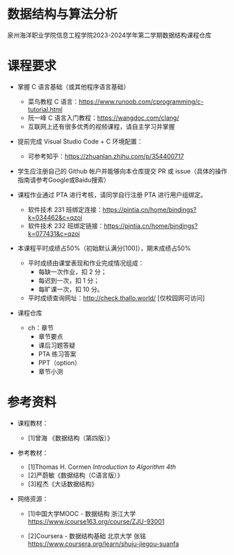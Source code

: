 # 数据结构与算法分析
泉州海洋职业学院信息工程学院2023-2024学年第二学期数据结构课程仓库

# 课程要求
- 掌握 C 语言基础（或其他程序语言基础）
    - 菜鸟教程 C 语言：https://www.runoob.com/cprogramming/c-tutorial.html
    - 阮一峰 C 语言入门教程：https://wangdoc.com/clang/
    - 互联网上还有很多优秀的视频课程，请自主学习并掌握

- 提前完成 Visual Studio Code + C 环境配置：
    - 可参考知乎：https://zhuanlan.zhihu.com/p/354400717

- 学生应注册自己的 Github 帐户并能够向本仓库提交 PR 或 issue（具体的操作指南请参考Google或Baidu搜索）

- 课程作业通过 PTA 进行考核，请同学自行注册 PTA 进行用户组绑定。
    - 软件技术 231 班绑定连接：https://pintia.cn/home/bindings?k=034462&c=qzoi
    - 软件技术 232 班绑定链接：https://pintia.cn/home/bindings?k=077431&c=qzoi
- 本课程平时成绩占50%（初始默认满分[100]），期末成绩占50%
    - 平时成绩由课堂表现和作业完成情况组成：
        - 每缺一次作业，扣 2 分；
        - 每迟到一次，扣 1 分；
        - 每旷课一次，扣 10 分。
    - 平时成绩查询网址：http://check.thallo.world/ [仅校园网可访问]
- 课程仓库
    - ch：章节
        - 章节要点
        - 课后习题答疑
        - PTA 练习答案
        - PPT（option）
        - 章节小测
# 参考资料
- 课程教材：
    - [1]曾海 《数据结构（第四版）》

- 参考教材：
    - [1]Thomas H. Cormen *Introduction to Algorithm 4th*
    - [2]严蔚敏《数据结构（C语言版）》
    - [3]程杰《大话数据结构》

- 网络资源：
    - [1]中国大学MOOC - 数据结构 浙江大学 https://www.icourse163.org/course/ZJU-93001

    - [2]Coursera - 数据结构基础 北京大学 张铭 https://www.coursera.org/learn/shuju-jiegou-suanfa


